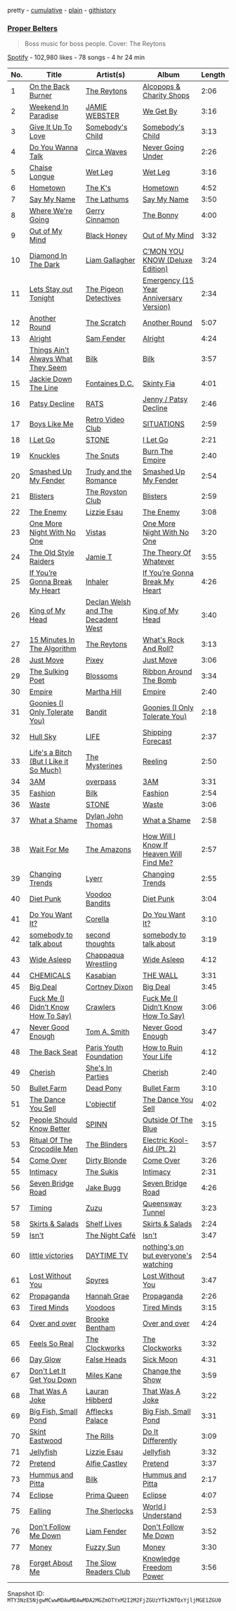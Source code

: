 pretty - [cumulative](/playlists/cumulative/37i9dQZF1DWWjDnew1mOxr.md) - [plain](/playlists/plain/37i9dQZF1DWWjDnew1mOxr) - [githistory](https://github.githistory.xyz/mackorone/spotify-playlist-archive/blob/main/playlists/plain/37i9dQZF1DWWjDnew1mOxr)

### [Proper Belters](https://open.spotify.com/playlist/37i9dQZF1DWWjDnew1mOxr)

> Boss music for boss people\. Cover: The Reytons

[Spotify](https://open.spotify.com/user/spotify) - 102,980 likes - 78 songs - 4 hr 24 min

| No. | Title | Artist(s) | Album | Length |
|---|---|---|---|---|
| 1 | [On the Back Burner](https://open.spotify.com/track/6eczJiyXPukaEhiA6OPPtk) | [The Reytons](https://open.spotify.com/artist/3RHoFGKe6KE3LLml7ujPKJ) | [Alcopops & Charity Shops](https://open.spotify.com/album/5RXX48BI3S6SlvMo1cX5jB) | 2:06 |
| 2 | [Weekend In Paradise](https://open.spotify.com/track/3s7m99pSJk34SFIU3oKUAA) | [JAMIE WEBSTER](https://open.spotify.com/artist/5ugVdZNXtMIj6ECTzGsyqS) | [We Get By](https://open.spotify.com/album/3HP0fAMCGrJOpPfGqRGIDY) | 3:16 |
| 3 | [Give It Up To Love](https://open.spotify.com/track/7yzD2cGoxqldX9XvZAEQYT) | [Somebody's Child](https://open.spotify.com/artist/5b84ozqhKiJG9LN1IjVac1) | [Somebody's Child](https://open.spotify.com/album/1OhCkiW1loTo9TmTwX4by8) | 3:13 |
| 4 | [Do You Wanna Talk](https://open.spotify.com/track/0fjEEHg3EVDBBbL7Vqy2O6) | [Circa Waves](https://open.spotify.com/artist/6hl5k4gLl1p3sjhHcb57t2) | [Never Going Under](https://open.spotify.com/album/4qx3TNl48aPu76YRCNZ4pj) | 2:26 |
| 5 | [Chaise Longue](https://open.spotify.com/track/0nys6GusuHnjSYLW0PYYb7) | [Wet Leg](https://open.spotify.com/artist/2TwOrUcYnAlIiKmVQkkoSZ) | [Wet Leg](https://open.spotify.com/album/0r9awI5WRCZpwk0aVQ4bKO) | 3:16 |
| 6 | [Hometown](https://open.spotify.com/track/2kRuduqaJfLIWGZy5EOBam) | [The K's](https://open.spotify.com/artist/6DlKk9ibc9dCgvyNPGNXdH) | [Hometown](https://open.spotify.com/album/3pWXwphIVPJlFcvuxXvghu) | 4:52 |
| 7 | [Say My Name](https://open.spotify.com/track/3LIWMXIo6rPoo9Slcd1PaK) | [The Lathums](https://open.spotify.com/artist/6PXYvMeTixxDzYAYugMlbg) | [Say My Name](https://open.spotify.com/album/6ZN13CtDuZ3JAaTB8SFlZv) | 3:50 |
| 8 | [Where We're Going](https://open.spotify.com/track/19GiPFk1hng2JpuRf00Gno) | [Gerry Cinnamon](https://open.spotify.com/artist/7cpCnhhBIU1gA7EhTFApN1) | [The Bonny](https://open.spotify.com/album/6Ed44ptXyYJQM20Xat64I0) | 4:00 |
| 9 | [Out of My Mind](https://open.spotify.com/track/1bQG1BtFDU8ZFGpbyDKxm1) | [Black Honey](https://open.spotify.com/artist/2oVmQT6s29pVIKpqJkyxBS) | [Out of My Mind](https://open.spotify.com/album/1RVaXdSt6BPNwO9f4BPN33) | 3:32 |
| 10 | [Diamond In The Dark](https://open.spotify.com/track/6cWSuPDQT56oPVqWSsNSee) | [Liam Gallagher](https://open.spotify.com/artist/6sN51vEARnAAdBw1IKZ8Q9) | [C’MON YOU KNOW \(Deluxe Edition\)](https://open.spotify.com/album/7IpAa9HvutfL3LsDsgluqY) | 3:24 |
| 11 | [Lets Stay out Tonight](https://open.spotify.com/track/6EN2izjvx1QpyM7JTz7mij) | [The Pigeon Detectives](https://open.spotify.com/artist/7FPkZue0zzjHaOPJb4WCw3) | [Emergency \(15 Year Anniversary Version\)](https://open.spotify.com/album/56nvxwuP4qL4GhO6ZgKjGS) | 2:34 |
| 12 | [Another Round](https://open.spotify.com/track/0ansLolwMuxl8ubtrFCfFe) | [The Scratch](https://open.spotify.com/artist/6BCpGC485tSshwjemmeAmd) | [Another Round](https://open.spotify.com/album/7ksHqKW6Bcf6vAFMJ5mB1D) | 5:07 |
| 13 | [Alright](https://open.spotify.com/track/57BvpyURy7xPYKgbPRaynf) | [Sam Fender](https://open.spotify.com/artist/6zlR5ttMfMNmwf2lecU9Cc) | [Alright](https://open.spotify.com/album/2rUWCf2wXA1PMK3NUckp2p) | 4:24 |
| 14 | [Things Ain't Always What They Seem](https://open.spotify.com/track/3sUVfJ3HLD24ZluLjWnFJu) | [Bilk](https://open.spotify.com/artist/5ryYQaYPltS7u7tjByRM3K) | [Bilk](https://open.spotify.com/album/0FAWcffpYAfrKGmv9yxd2J) | 3:57 |
| 15 | [Jackie Down The Line](https://open.spotify.com/track/4DNbKvO9fI8bjnxis4yddk) | [Fontaines D.C.](https://open.spotify.com/artist/3SXwqSqAoBz9WCI9PDQzY6) | [Skinty Fia](https://open.spotify.com/album/1R7vPDuTFeqCGOLj1JwfRH) | 4:01 |
| 16 | [Patsy Decline](https://open.spotify.com/track/5e0X1BgUtlx8930aZ2QWU0) | [RATS](https://open.spotify.com/artist/0xS02ATWv2azbvKGV4Evc0) | [Jenny / Patsy Decline](https://open.spotify.com/album/7iFb0X7ZlAVkeb917gi2CD) | 2:46 |
| 17 | [Boys Like Me](https://open.spotify.com/track/75VuXKZxXIgoFxVuJSi8MS) | [Retro Video Club](https://open.spotify.com/artist/3QLuhvmgX4ActVP2adB2l3) | [SITUATIONS](https://open.spotify.com/album/6gfhQtGei00j0uin1FSVm5) | 2:59 |
| 18 | [I Let Go](https://open.spotify.com/track/6gJkGHGvqikDZbsQXUo2Id) | [STONE](https://open.spotify.com/artist/1br1PqvafIUOis4rBUvv1H) | [I Let Go](https://open.spotify.com/album/4Ms87tkNkj8S76XBmabn5N) | 2:21 |
| 19 | [Knuckles](https://open.spotify.com/track/4Ko3NpExzZe0BBDDV6IZc8) | [The Snuts](https://open.spotify.com/artist/4AzAfQNuAyKOFG4DZMsdAo) | [Burn The Empire](https://open.spotify.com/album/4aufPz4ZGcxWHNt2lp2lTf) | 2:40 |
| 20 | [Smashed Up My Fender](https://open.spotify.com/track/5Bh79K4fAwOIEijEos6Oi3) | [Trudy and the Romance](https://open.spotify.com/artist/2eg89iLHG4JMEUZQmFaxou) | [Smashed Up My Fender](https://open.spotify.com/album/6N2IrNmrE4DJlw8zIPbutP) | 2:54 |
| 21 | [Blisters](https://open.spotify.com/track/1Y8j5sFITgFnRxMtSbWnFr) | [The Royston Club](https://open.spotify.com/artist/5N5jf98OOEf3uAIJpi1deD) | [Blisters](https://open.spotify.com/album/4uoNUCK3k5Xy5ADC5mY7nP) | 2:59 |
| 22 | [The Enemy](https://open.spotify.com/track/4yI37d71d5BQ1HMU4W8dCP) | [Lizzie Esau](https://open.spotify.com/artist/3E2PKHxfpNa2R6N3RIpa8S) | [The Enemy](https://open.spotify.com/album/3NVnrjjiPoDxffSvrwwSAa) | 3:08 |
| 23 | [One More Night With No One](https://open.spotify.com/track/3JJv1LcAO8G2Q19p5GVRlm) | [Vistas](https://open.spotify.com/artist/5YA1c6yVkPnflTLMfOgjzc) | [One More Night With No One](https://open.spotify.com/album/0drCqmAvoy8VdEvzAZoPI7) | 3:20 |
| 24 | [The Old Style Raiders](https://open.spotify.com/track/07wuA7wnqcAEi1pWm9hXYW) | [Jamie T](https://open.spotify.com/artist/3Rsr4Z96O6U3lToOiV3zBh) | [The Theory Of Whatever](https://open.spotify.com/album/5kyMgf8ogldA8iLY9ppyAV) | 3:55 |
| 25 | [If You’re Gonna Break My Heart](https://open.spotify.com/track/4rd7dRScIJePZmZsHpDHRP) | [Inhaler](https://open.spotify.com/artist/6lyMYewq2SuTFIXgiv7OxH) | [If You’re Gonna Break My Heart](https://open.spotify.com/album/0HINCw0Pfo7xmGaMTXS51l) | 4:26 |
| 26 | [King of My Head](https://open.spotify.com/track/6AIDWsvlNJMVOwVzf04mu2) | [Declan Welsh and The Decadent West](https://open.spotify.com/artist/6KNqvxgfYVRSzgAE1j2UT5) | [King of My Head](https://open.spotify.com/album/5auDLhlDrX07I0K3SHsH0H) | 3:40 |
| 27 | [15 Minutes In The Algorithm](https://open.spotify.com/track/2FyRW5FCNTKZNoFGHOwHPs) | [The Reytons](https://open.spotify.com/artist/3RHoFGKe6KE3LLml7ujPKJ) | [What's Rock And Roll?](https://open.spotify.com/album/3ypJeqXuihGdO05YJ6PLeD) | 3:13 |
| 28 | [Just Move](https://open.spotify.com/track/64fVObugIv5tiWtN6LhCRf) | [Pixey](https://open.spotify.com/artist/0Mwm5rtTYi44wClH4ZXjkI) | [Just Move](https://open.spotify.com/album/1g5uEvVcsGl0nMRjGRcGy6) | 3:06 |
| 29 | [The Sulking Poet](https://open.spotify.com/track/4RpGkjgHNP8DjB6mp7uvsz) | [Blossoms](https://open.spotify.com/artist/22RISwgVJyZu9lpqAcv1F5) | [Ribbon Around The Bomb](https://open.spotify.com/album/3hf9qJwWDOOjfyNI1esiGG) | 3:34 |
| 30 | [Empire](https://open.spotify.com/track/17NF7bFPjLTCyG7mdoU9RN) | [Martha Hill](https://open.spotify.com/artist/4Kc5DsSHbP83BQiY1btHjR) | [Empire](https://open.spotify.com/album/2zauc2kgGB5EB2CjsbPSyC) | 2:40 |
| 31 | [Goonies \(I Only Tolerate You\)](https://open.spotify.com/track/38HNASK1K4hAuLD1BRIQan) | [Bandit](https://open.spotify.com/artist/0D77POYEzzGCwxFGJjfPop) | [Goonies \(I Only Tolerate You\)](https://open.spotify.com/album/53R61BIJ4taXnBztmuLVNH) | 2:18 |
| 32 | [Hull Sky](https://open.spotify.com/track/3KTFknLMGHEH7yaxCjDrS7) | [LIFE](https://open.spotify.com/artist/2NWimAynlyqVUWD4YnJHlC) | [Shipping Forecast](https://open.spotify.com/album/4bDVGO2hYS0Hxe07ilSi9x) | 2:37 |
| 33 | [Life's a Bitch \(But I Like it So Much\)](https://open.spotify.com/track/3pNxB32GZ03zJQ3fmUqsj5) | [The Mysterines](https://open.spotify.com/artist/15QhuBSLfDNECfF8wvxj0M) | [Reeling](https://open.spotify.com/album/1hkGVzxg3aKTSj1B6EMyRh) | 2:50 |
| 34 | [3AM](https://open.spotify.com/track/7q6sN7NKKowCDvPHS0SaCi) | [overpass](https://open.spotify.com/artist/2y3PEaAgTdxYfbyeSXORv8) | [3AM](https://open.spotify.com/album/1Cmfz56eoj4qs3ZMvfvCUx) | 3:31 |
| 35 | [Fashion](https://open.spotify.com/track/4SovnusZTVLsnd5SF9nVcZ) | [Bilk](https://open.spotify.com/artist/5ryYQaYPltS7u7tjByRM3K) | [Fashion](https://open.spotify.com/album/4VF6M7rtmO3PCX0PUcB8tx) | 2:54 |
| 36 | [Waste](https://open.spotify.com/track/1jDVf3LzkHI2rz5BGveizV) | [STONE](https://open.spotify.com/artist/1br1PqvafIUOis4rBUvv1H) | [Waste](https://open.spotify.com/album/01sJMqpfqlYFMvVF1H0FBj) | 3:06 |
| 37 | [What a Shame](https://open.spotify.com/track/1qTV9vY7G87NEC8waJtT0B) | [Dylan John Thomas](https://open.spotify.com/artist/3cyAuWiMIGwIeimE82NFKb) | [What a Shame](https://open.spotify.com/album/6B45cam0D4Uw3NfleBOPrb) | 2:58 |
| 38 | [Wait For Me](https://open.spotify.com/track/4iVabnzKwxEKPJApgMbzoG) | [The Amazons](https://open.spotify.com/artist/7243txmysJ4KbRmH8UAMKO) | [How Will I Know If Heaven Will Find Me?](https://open.spotify.com/album/5wtPiwfkmZQSbrMUODMD4f) | 2:57 |
| 39 | [Changing Trends](https://open.spotify.com/track/14X8VWSbK3ghd2gVgOvf52) | [Lyerr](https://open.spotify.com/artist/15RXcuqShkrQqtCRjKtgss) | [Changing Trends](https://open.spotify.com/album/29NPGoxQMh9TRhciutEl4w) | 2:55 |
| 40 | [Diet Punk](https://open.spotify.com/track/1rg7OEOIihiD8Z9axh67lc) | [Voodoo Bandits](https://open.spotify.com/artist/5jaClKmRitBOsYw3iOIo1T) | [Diet Punk](https://open.spotify.com/album/5rqeXp9HmqVftmLLjqrWBR) | 3:04 |
| 41 | [Do You Want It?](https://open.spotify.com/track/14Z6bWa5MGCXoRm8JCBxCs) | [Corella](https://open.spotify.com/artist/5LoyxydilSHtcohX3rSRXe) | [Do You Want It?](https://open.spotify.com/album/3r1POBHLDuWzGaIqxtpKL4) | 3:10 |
| 42 | [somebody to talk about](https://open.spotify.com/track/5yzPeajLIddrlWJeD7HAuz) | [second thoughts](https://open.spotify.com/artist/7KSGahEAA5BSZlVgslhXzX) | [somebody to talk about](https://open.spotify.com/album/4uF7jMhZTxluxHuudjixpA) | 3:19 |
| 43 | [Wide Asleep](https://open.spotify.com/track/1xpmaqqqyxCzZGPlZnnLyC) | [Chappaqua Wrestling](https://open.spotify.com/artist/5S4qUw22ZF7gTPUEx61SyC) | [Wide Asleep](https://open.spotify.com/album/2DY3DFla02eVvCjHgW6s64) | 4:12 |
| 44 | [CHEMICALS](https://open.spotify.com/track/3bGnizZtJfcuY6ZOoaSMZI) | [Kasabian](https://open.spotify.com/artist/11wRdbnoYqRddKBrpHt4Ue) | [THE WALL](https://open.spotify.com/album/2qN0UtOJpDpdtbW6JoCTAk) | 3:31 |
| 45 | [Big Deal](https://open.spotify.com/track/71V2WDbjwMTVPhbKzX8r0j) | [Cortney Dixon](https://open.spotify.com/artist/1KyaMEHOakwjwLlLYorYYp) | [Big Deal](https://open.spotify.com/album/5aX2YO1amh4g9A20dlnT3T) | 3:45 |
| 46 | [Fuck Me \(I Didn’t Know How To Say\)](https://open.spotify.com/track/07M8tCNuO9RZenyINtp2QB) | [Crawlers](https://open.spotify.com/artist/2xtmoxSauQs0TQFUoHmbfy) | [Fuck Me \(I Didn’t Know How To Say\)](https://open.spotify.com/album/5X1CPvZLeIo8Gmw8gWssUW) | 3:06 |
| 47 | [Never Good Enough](https://open.spotify.com/track/1pGqAguykp8zDDqXggYMOg) | [Tom A\. Smith](https://open.spotify.com/artist/6haZIHZVYI79wKvp6FCFML) | [Never Good Enough](https://open.spotify.com/album/1maaBTu2ouZNKanqe8Foap) | 3:47 |
| 48 | [The Back Seat](https://open.spotify.com/track/1ComyGLPB1zuJKeHlP9OrQ) | [Paris Youth Foundation](https://open.spotify.com/artist/0VbV5uXwfAeHwknldpuAYa) | [How to Ruin Your Life](https://open.spotify.com/album/5pTTaAcPkllw9HpZFIfP7x) | 4:12 |
| 49 | [Cherish](https://open.spotify.com/track/2TfDppfA0KZ3rTQT0dgrTo) | [She's In Parties](https://open.spotify.com/artist/3A9BLI8S2rNSxXS3QsMkOY) | [Cherish](https://open.spotify.com/album/3qOfKTVNQD2C5sYqpTQsMo) | 2:40 |
| 50 | [Bullet Farm](https://open.spotify.com/track/3CTZvBM4GoGazlOfR2aopV) | [Dead Pony](https://open.spotify.com/artist/3lGO6uBIzoFyU6OoGMER1B) | [Bullet Farm](https://open.spotify.com/album/32MwWq9YA4sIKBH95h3hee) | 3:10 |
| 51 | [The Dance You Sell](https://open.spotify.com/track/2ccm3ZxZcrlLYJu7KCmyVE) | [L'objectif](https://open.spotify.com/artist/7dB5TtNG9BHNj4QCfS0SQg) | [The Dance You Sell](https://open.spotify.com/album/3eKHyyJnvSmh6U0r0xa5V7) | 4:02 |
| 52 | [People Should Know Better](https://open.spotify.com/track/4Bpbxr9vcHMeGli1o6kdfP) | [SPINN](https://open.spotify.com/artist/3VRqGLyj4cnRers46I0Yk4) | [Outside Of The Blue](https://open.spotify.com/album/0FF4blsWcpcL8pnUYimqyf) | 3:15 |
| 53 | [Ritual Of The Crocodile Men](https://open.spotify.com/track/1HqBbNCgZQLmViO7t2q40Y) | [The Blinders](https://open.spotify.com/artist/3Z8Y3Ek99rukRa1Hdo14GE) | [Electric Kool\-Aid \(Pt\. 2\)](https://open.spotify.com/album/30SOrQbrIjobGpkPdLnHMI) | 3:57 |
| 54 | [Come Over](https://open.spotify.com/track/18ZevcdeL1RTvZ17JXJpO3) | [Dirty Blonde](https://open.spotify.com/artist/2DgztFhlbYMAJ5JNxTjuhc) | [Come Over](https://open.spotify.com/album/19Q2mYMVQ6hRZRBcmb27jw) | 3:26 |
| 55 | [Intimacy](https://open.spotify.com/track/39EFala3XXRculW4xXJyOg) | [The Sukis](https://open.spotify.com/artist/0z2w2g48teQXR561xEi3zT) | [Intimacy](https://open.spotify.com/album/7zYp5nRE0nSKYryN9BUArc) | 2:31 |
| 56 | [Seven Bridge Road](https://open.spotify.com/track/1pThuAAZYQbi9mJBGhFm9p) | [Jake Bugg](https://open.spotify.com/artist/4hf3caW9H8uFwwbv5pFjcg) | [Seven Bridge Road](https://open.spotify.com/album/2nZyKUC7zSptFMxwCXYK44) | 4:26 |
| 57 | [Timing](https://open.spotify.com/track/3WySGZnIvL3tw7y66xMqNF) | [Zuzu](https://open.spotify.com/artist/4GcpGBggb1BbFfG4jS2Wpm) | [Queensway Tunnel](https://open.spotify.com/album/1frN2kEYXx4azuuOI1pqL6) | 3:23 |
| 58 | [Skirts & Salads](https://open.spotify.com/track/1hU13my44YNmIVuNor31Te) | [Shelf Lives](https://open.spotify.com/artist/2RgHe4GuLjWoJmgdAOVubr) | [Skirts & Salads](https://open.spotify.com/album/4ly36c52NHgaFcFAUBl2Go) | 2:24 |
| 59 | [Isn't](https://open.spotify.com/track/5kD48GFbfBOUEXMXyfhnWr) | [The Night Café](https://open.spotify.com/artist/1ShwUjKIwQRaUJij7jgRhp) | [Isn't](https://open.spotify.com/album/6uIUWQiVY2uoHvXT779jdv) | 3:47 |
| 60 | [little victories](https://open.spotify.com/track/18YO4r2xH4uayIv4qKwsTl) | [DAYTIME TV](https://open.spotify.com/artist/35ls7qnn5iKLPMT8PnOBy8) | [nothing's on but everyone's watching](https://open.spotify.com/album/2kj0LkKUt9DRZl4dn3nfVd) | 2:54 |
| 61 | [Lost Without You](https://open.spotify.com/track/7ckvoom2YHogDgVDHG2sF3) | [Spyres](https://open.spotify.com/artist/0gu9FiIFp32jTZSCRhdqFO) | [Lost Without You](https://open.spotify.com/album/6bjbaKvxQUftREKm8amxOe) | 3:47 |
| 62 | [Propaganda](https://open.spotify.com/track/7ySX1sgdBBCzw7WacxCYiS) | [Hannah Grae](https://open.spotify.com/artist/06vyPLBCJLDF8EGgQJEEhV) | [Propaganda](https://open.spotify.com/album/4DypGkmzZGw3chFK6Zh3Pr) | 2:26 |
| 63 | [Tired Minds](https://open.spotify.com/track/4ltKJxYykFeDCVLTMIaN8f) | [Voodoos](https://open.spotify.com/artist/5ya7iEj2gouDgi5aFiA1e8) | [Tired Minds](https://open.spotify.com/album/43Q8naoUbm8TNvGrM3ljFD) | 3:15 |
| 64 | [Over and over](https://open.spotify.com/track/41mJD5RHlzYqnDLOVhX5f6) | [Brooke Bentham](https://open.spotify.com/artist/6c1CljS2C5YB6k7INEUs0A) | [Over and over](https://open.spotify.com/album/5AfjwhZxK3ERoaEuXsVhzt) | 4:24 |
| 65 | [Feels So Real](https://open.spotify.com/track/3FT6FDtU2POsP0XAcqtAsh) | [The Clockworks](https://open.spotify.com/artist/6Jg3DFzPWX2VIy01oqLGkz) | [The Clockworks](https://open.spotify.com/album/5yy6SxQG6UFCXMP6wDAUJR) | 3:32 |
| 66 | [Day Glow](https://open.spotify.com/track/6re1o3rJ5vUZ97HqArXQLa) | [False Heads](https://open.spotify.com/artist/2tZaXwpCHEhoVEBQuRI4vu) | [Sick Moon](https://open.spotify.com/album/0dOCttwqrzhoBngWnuwJCd) | 4:31 |
| 67 | [Don't Let It Get You Down](https://open.spotify.com/track/4QF5iy2ayntan3pbOfAGKZ) | [Miles Kane](https://open.spotify.com/artist/3M0H4efyA5YcijrKlaKbYn) | [Change the Show](https://open.spotify.com/album/0dI32Mcr4eYerUWYWEuB28) | 3:59 |
| 68 | [That Was A Joke](https://open.spotify.com/track/6lAYusLNkTuXcKzxkWzdGg) | [Lauran Hibberd](https://open.spotify.com/artist/33ReZaGVb63WaJE68WgWuU) | [That Was A Joke](https://open.spotify.com/album/5sWDf1SnNbtZG4ROx8CzkF) | 3:22 |
| 69 | [Big Fish, Small Pond](https://open.spotify.com/track/54x9jwJU7a0xUjT1hbFtDi) | [Afflecks Palace](https://open.spotify.com/artist/4IPPxhNko81s8pZsgyYhYW) | [Big Fish, Small Pond](https://open.spotify.com/album/3Z9XtwBfGd68EAyKBGZDao) | 3:31 |
| 70 | [Skint Eastwood](https://open.spotify.com/track/7gMCx5OAvXAN6Mtr5nvyiV) | [The Rills](https://open.spotify.com/artist/2xOzJ4KDhvZrBLCvorstRR) | [Do It Differently](https://open.spotify.com/album/5mi8hQT8Y4RbfSu8l6zaws) | 3:09 |
| 71 | [Jellyfish](https://open.spotify.com/track/5QoAoPROnMerJZXHSdCA6U) | [Lizzie Esau](https://open.spotify.com/artist/3E2PKHxfpNa2R6N3RIpa8S) | [Jellyfish](https://open.spotify.com/album/6h0uAe4jR7ej8bFFl5JNhI) | 3:32 |
| 72 | [Pretend](https://open.spotify.com/track/4JyTqHzS1hrQO62v0mGRep) | [Alfie Castley](https://open.spotify.com/artist/4t5uGGNiFjujYEEyVVDEwc) | [Pretend](https://open.spotify.com/album/02h2495vFYmNXvFZlFMavz) | 3:37 |
| 73 | [Hummus and Pitta](https://open.spotify.com/track/7n6biK1HTuLfsNZv7LVFZa) | [Bilk](https://open.spotify.com/artist/5ryYQaYPltS7u7tjByRM3K) | [Hummus and Pitta](https://open.spotify.com/album/7G2IyVdw8K2clKwdNvAF7v) | 2:17 |
| 74 | [Eclipse](https://open.spotify.com/track/1Hx2nUUnTyk5ewgKZt1lSI) | [Prima Queen](https://open.spotify.com/artist/52fhNGn51RhUvjlapHT5T2) | [Eclipse](https://open.spotify.com/album/6B0pRDdQ8Udrosv4NMscW3) | 4:07 |
| 75 | [Falling](https://open.spotify.com/track/4U1lnceYei81AcieKqPxIs) | [The Sherlocks](https://open.spotify.com/artist/4SrofCfzlhtiKRAsMfBxV4) | [World I Understand](https://open.spotify.com/album/2ESEsbqDurKc7fCmduKViu) | 2:53 |
| 76 | [Don't Follow Me Down](https://open.spotify.com/track/4DPtu1dnfsPUN8HH9ppwbM) | [Liam Fender](https://open.spotify.com/artist/32F0MPkMvvQEeYt4IqFdW6) | [Don't Follow Me Down](https://open.spotify.com/album/3QKUZXcLdxFz1HV4mI8CpG) | 3:52 |
| 77 | [Money](https://open.spotify.com/track/7KllccAHAj97nQPqBlQouV) | [Fuzzy Sun](https://open.spotify.com/artist/40uK7RAJlyEALdLWZ1qNmb) | [Money](https://open.spotify.com/album/19F6Ai9NloBmTqrhcz9N0M) | 3:30 |
| 78 | [Forget About Me](https://open.spotify.com/track/3a0EX3qKaVsTsVxBexZQnc) | [The Slow Readers Club](https://open.spotify.com/artist/1DYrH6sucKrK0dskzU4Gsk) | [Knowledge Freedom Power](https://open.spotify.com/album/5Hjrk5ZrtyQgt0MDzdT6nu) | 3:56 |

Snapshot ID: `MTY3NzE5NjgwMCwwMDAwMDAwMDA2MGZmOTYxM2I2M2FjZGUzYTk2NTQxYjljMGE1ZGU0`
